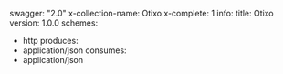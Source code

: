 swagger: "2.0"
x-collection-name: Otixo
x-complete: 1
info:
  title: Otixo
  version: 1.0.0
schemes:
- http
produces:
- application/json
consumes:
- application/json